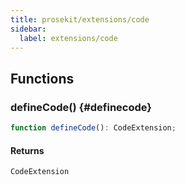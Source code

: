 ```yaml
---
title: prosekit/extensions/code
sidebar:
  label: extensions/code
---
```


<!-- DEBUG memberWithGroups 1 -->

<!-- DEBUG memberWithGroups 4 -->

<!-- DEBUG memberWithGroups 7 -->

<!-- DEBUG memberWithGroups 8 -->

<!-- DEBUG memberWithGroups 9 -->

## Functions

### defineCode() {#definecode}

```ts
function defineCode(): CodeExtension;
```

#### Returns

`CodeExtension`

<!-- DEBUG inheritance start kind=4096 -->

<!-- DEBUG memberWithGroups 10 -->
